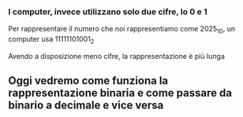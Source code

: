### I computer, invece utilizzano solo due cifre, lo <Alert>0</Alert> e <Alert>1</Alert>


Per rappresentare il numero che noi rappresentiamo come $2025_{10}$, un computer usa $11111101001_2$

<NoteBlock class="mt-4">
Avendo a disposizione meno cifre, la rappresentazione è più lunga
</NoteBlock>

<div v-click class="flex flex-col flex-grow text-center justify-center">

## Oggi vedremo come funziona la <Alert>rappresentazione binaria</Alert> e come passare da binario a decimale e vice versa
</div>
